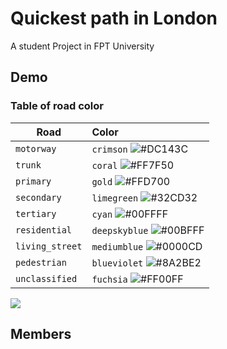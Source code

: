 # Quickest path in London
A student Project in FPT University

## Demo

### Table of road color

| Road                       | Color | 
|----------------------------|:----------------|
| `motorway`                 | `crimson`      ![#DC143C](https://via.placeholder.com/15/DC143C/000000?text=+) |
| `trunk`                    | `coral`        ![#FF7F50](https://via.placeholder.com/15/FF7F50/000000?text=+)             | 
| `primary`                  | `gold`         ![#FFD700](https://via.placeholder.com/15/FFD700/000000?text=+)           | 
| `secondary`                | `limegreen`    ![#32CD32](https://via.placeholder.com/15/32CD32/000000?text=+)   |
| `tertiary`                 | `cyan`         ![#00FFFF](https://via.placeholder.com/15/00FFFF/000000?text=+) | 
| `residential`              | `deepskyblue`  ![#00BFFF](https://via.placeholder.com/15/00BFFF/000000?text=+)           | 
| `living_street`            | `mediumblue`   ![#0000CD](https://via.placeholder.com/15/0000CD/000000?text=+)           | 
| `pedestrian`               | `blueviolet`   ![#8A2BE2](https://via.placeholder.com/15/8A2BE2/000000?text=+)     | 
| `unclassified`             | `fuchsia`      ![#FF00FF](https://via.placeholder.com/15/FF00FF/000000?text=+)    | 

![](demo.gif)

## Members
